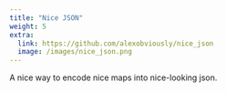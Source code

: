 ```yaml
---
title: "Nice JSON"
weight: 5
extra:
  link: https://github.com/alexobviously/nice_json
  image: /images/nice_json.png
---
```


A nice way to encode nice maps into nice-looking json.